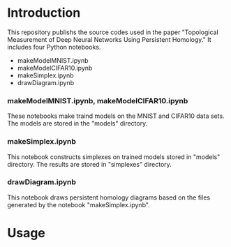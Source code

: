 # Introduction
This repository publishs the source codes used in the paper "Topological Measurement of Deep Neural Networks Using Persistent Homology." It includes four Python notebooks. 
* makeModelMNIST.ipynb
* makeModelCIFAR10.ipynb
* makeSimplex.ipynb
* drawDiagram.ipynb

### makeModelMNIST.ipynb, makeModelCIFAR10.ipynb
These notebooks make traind models on the MNIST and CIFAR10 data sets. The models are stored in the "models" directory.

### makeSimplex.ipynb
This notebook constructs simplexes on trained models stored in "models" directory. The results are stored in "simplexes" directory.

### drawDiagram.ipynb
This notebook draws persistent homology diagrams based on the files generated by the notebook "makeSimplex.ipynb".

# Usage

